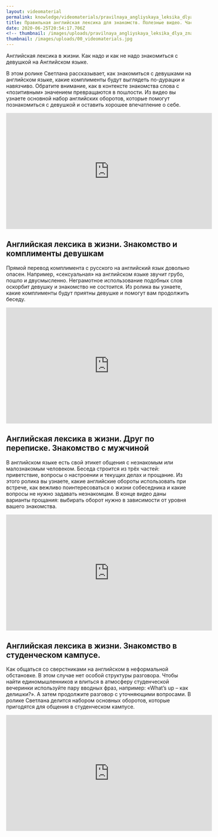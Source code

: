 ```yaml
---
layout: videomaterial
permalink: knowledge/videomaterials/pravilnaya_angliyskaya_leksika_dlya_znakomstv_poleznoe_video_chast_2/index.html
title: Правильная английская лексика для знакомств. Полезные видео. Часть 2
date: 2020-06-25T20:54:17.706Z
<!-- thumbnail: /images/uploads/pravilnaya_angliyskaya_leksika_dlya_znakomstv_poleznoe_video_chast_2-01.jpg -->
thumbnail: /images/uploads/00_videomaterials.jpg
---
```

Английская лексика в жизни. Как надо и как не надо знакомиться с девушкой на Английском языке.

В этом ролике Светлана рассказывает, как знакомиться с девушками на английском языке, какие комплименты будут выглядеть по-дурацки и навязчиво. Обратите внимание, как в контексте знакомства слова с «позитивным» значением превращаются в пошлости. Из видео вы узнаете основной набор английских оборотов, которые помогут познакомиться с девушкой и оставить хорошее впечатление о себе.

<iframe width="560" height="315" src="https://www.youtube.com/embed/NUT3kAtFFqk" frameborder="0" allow="accelerometer; autoplay; encrypted-media; gyroscope; picture-in-picture" allowfullscreen></iframe>

## Английская лексика в жизни. Знакомство и комплименты девушкам

Прямой перевод комплимента с русского на английский язык довольно опасен. Например, «сексуальная» на английском языке звучит грубо, пошло и двусмысленно. Неграмотное использование подобных слов оскорбит девушку и знакомство не состоится. Из ролика вы узнаете, какие комплименты будут приятны девушке и помогут вам продолжить беседу.

<iframe width="560" height="315" src="https://www.youtube.com/embed/I07EdRmJY-g" frameborder="0" allow="accelerometer; autoplay; encrypted-media; gyroscope; picture-in-picture" allowfullscreen></iframe>

## Английская лексика в жизни. Друг по переписке. Знакомство с мужчиной

В английском языке есть свой этикет общения с незнакомым или малознакомым человеком. Беседа строится из трёх частей: приветствие, вопросы о настроении и текущих делах и прощание. Из этого ролика вы узнаете, какие английские обороты использовать при встрече, как вежливо поинтересоваться о жизни собеседника и какие вопросы не нужно задавать незнакомцам. В конце видео даны варианты прощания: выбирать оборот нужно в зависимости от уровня вашего знакомства.

<iframe width="560" height="315" src="https://www.youtube.com/embed/xUBLc6IdVs0" frameborder="0" allow="accelerometer; autoplay; encrypted-media; gyroscope; picture-in-picture" allowfullscreen></iframe>

## Английская лексика в жизни. Знакомство в студенческом кампусе.

Как общаться со сверстниками на английском в неформальной обстановке. В этом случае нет особой структуры разговора. Чтобы найти единомышленников и влиться в атмосферу студенческой вечеринки используйте пару вводных фраз, например: «What’s up – как делишки?». А затем продолжите разговор с уточняющими вопросами. В ролике Светлана делится набором основных оборотов, которые пригодятся для общения в студенческом кампусе.

<iframe width="560" height="315" src="https://www.youtube.com/embed/8O5KKWr0XGg" frameborder="0" allow="accelerometer; autoplay; encrypted-media; gyroscope; picture-in-picture" allowfullscreen></iframe>